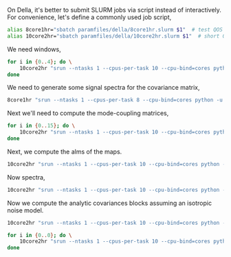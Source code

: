 

On Della, it's better to submit SLURM jobs via script instead of interactively. For 
convenience, let's define a commonly used job script,

```bash
alias 8core1hr="sbatch paramfiles/della/8core1hr.slurm $1"  # test QOS
alias 10core2hr="sbatch paramfiles/della/10core2hr.slurm $1"  # short QOS
```

We need windows,

```bash
for i in {0..4}; do \
    10core2hr "srun --ntasks 1 --cpus-per-task 10 --cpu-bind=cores python -u python/get_window_dr6.py paramfiles/della/global_dr6_v4.dict $i $((i+1))"
done
```

We need to generate some signal spectra for the covariance matrix,

```bash
8core1hr "srun --ntasks 1 --cpus-per-task 8 --cpu-bind=cores python -u python/get_best_fit_mflike.py paramfiles/della/global_dr6_v4.dict"
```

Next we'll need to compute the mode-coupling matrices,

```bash
for i in {0..15}; do \
    10core2hr "srun --ntasks 1 --cpus-per-task 10 --cpu-bind=cores python -u python/get_mcm_and_bbl.py paramfiles/della/global_dr6_v4.dict $i $((i+1))"
done
```

Next, we compute the alms of the maps.

```bash
10core2hr "srun --ntasks 1 --cpus-per-task 10 --cpu-bind=cores python -u python/get_alms.py paramfiles/della/global_dr6_v4.dict"
```

Now spectra,

```bash
10core2hr "srun --ntasks 1 --cpus-per-task 10 --cpu-bind=cores python -u python/get_spectra_from_alms.py paramfiles/della/global_dr6_v4.dict"
```

Now we compute the analytic covariances blocks assuming an isotropic noise model.

```bash
10core2hr "srun --ntasks 1 --cpus-per-task 10 --cpu-bind=cores python -u python/get_sq_windows_alms.py paramfiles/della/global_dr6_v4.dict"
```

```bash
for i in {0..0}; do \
    10core2hr "srun --ntasks 1 --cpus-per-task 10 --cpu-bind=cores python -u python/get_covariance_blocks.py paramfiles/della/global_dr6_v4.dict $i $((i+1))"
done
```
